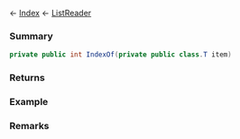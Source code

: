 ← [Index](Api-Index) ← [ListReader<T>](VRage.Collections.ListReader`1)

### Summary

```csharp
private public int IndexOf(private public class.T item)
```

### Returns

### Example

### Remarks

